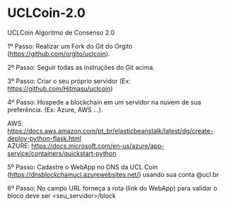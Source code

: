 # UCLCoin-2.0
UCLCoin Algoritmo de Consenso 2.0

1º Passo: Realizar um Fork do Git do Orgito (https://github.com/orgito/uclcoin).

2º Passo: Seguir todas as instruções do Git acima.

3º Passo: Criar o seu próprio servidor (Ex: https://github.com/Hitmasu/uclcoin) 

4º Passo: Hospede a blockchain em um servidor na nuvem de sua preferência. (Ex: Azure, AWS ...).

AWS: https://docs.aws.amazon.com/pt_br/elasticbeanstalk/latest/dg/create-deploy-python-flask.html  
AZURE: https://docs.microsoft.com/en-us/azure/app-service/containers/quickstart-python

5º Passo: Cadastre o WebApp no DNS da UCL Coin (https://dnsblockchainucl.azurewebsites.net/) usando sua conta @ucl.br

6º Passo: No campo URL forneça a rota (link do WebApp) para validar o bloco deve ser <seu_servidor>/block
